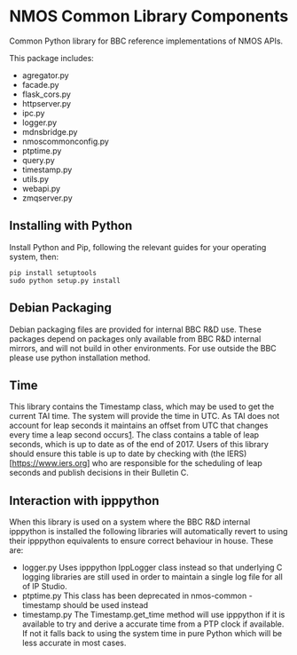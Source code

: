 # NMOS Common Library Components

Common Python library for BBC reference implementations of NMOS APIs.

This package includes:
* agregator.py
* facade.py
* flask_cors.py
* httpserver.py
* ipc.py
* logger.py
* mdnsbridge.py
* nmoscommonconfig.py
* ptptime.py
* query.py
* timestamp.py
* utils.py
* webapi.py
* zmqserver.py

## Installing with Python

Install Python and Pip, following the relevant guides for your operating system, then:

```
pip install setuptools
sudo python setup.py install
```

## Debian Packaging

Debian packaging files are provided for internal BBC R&D use.
These packages depend on packages only available from BBC R&D internal mirrors, and will not build in other environments. For use outside the BBC please use python installation method.

## Time

This library contains the Timestamp class, which may be used to get the current TAI time. The system will provide the time in UTC. As TAI does not account for leap seconds it maintains an offset from UTC that changes every time a leap second occurs[1][1]. The class contains a table of leap seconds, which is up to date as of the end of 2017. Users of this library should ensure this table is up to date by checking with (the IERS)[https://www.iers.org] who are responsible for the scheduling of leap seconds and publish decisions in their Bulletin C.

[1]: https://www.timeanddate.com/time/international-atomic-time.html

## Interaction with ipppython

When this library is used on a system where the BBC R&D internal ipppython is installed the following libraries will automatically revert to using their ipppython equivalents to ensure correct behaviour in house. These are:

* logger.py
  Uses ipppython IppLogger class instead so that underlying C logging libraries are still used in order to maintain a single log file for all of IP Studio.
* ptptime.py
  This class has been deprecated in nmos-common - timestamp should be used instead
* timestamp.py
  The Timestamp.get_time method will use ipppython if it is available to try and derive a accurate time from a PTP clock if available. If not it falls back to using the system time in pure Python which will be less accurate in most cases.
